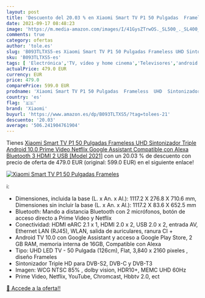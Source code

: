 ```yaml
---
layout: post
title: 'Descuento del 20.03 % en Xiaomi Smart TV P1 50 Pulgadas  Frameles'
date: 2021-09-17 08:48:23
image: 'https://m.media-amazon.com/images/I/41GysZTrwOS._SL500_._SL400_.jpg'
comments: true
category: ofertas
author: 'tole.es'
slug: 'B093TLTXS5-es Xiaomi Smart TV P1 50 Pulgadas Frameless UHD Sintonizador...'
sku: 'B093TLTXS5-es'
tags: [ 'Electrónica','TV, vídeo y home cinema','Televisores','android','xiaomi', ]
actualPrice: 479.0 EUR
currency: EUR
price: 479.0
comparePrice: 599.0 EUR
prodname: 'Xiaomi Smart TV P1 50 Pulgadas  Frameless  UHD  Sintonizador Triple  Android 10.0  Prime Video  Netflix  Google Assistant  Compatible con Alexa  Bluetooth  3 HDMI  2 USB  [Model 2021]'
country: 'es'
flag: '🇪🇸'
brand: 'Xiaomi'
buyurl: 'https://www.amazon.es/dp/B093TLTXS5/?tag=tolees-21'
descuento: '20.03'
average: '506.241904761904'
---
```


Tienes [Xiaomi Smart TV P1 50 Pulgadas  Frameless  UHD  Sintonizador Triple  Android 10.0  Prime Video  Netflix  Google Assistant  Compatible con Alexa  Bluetooth  3 HDMI  2 USB  [Model 2021]](https://www.amazon.es/dp/B093TLTXS5/?tag=tolees-21) con un 20.03 % de descuento con precio de oferta de 479.0 EUR (original: 599.0 EUR) en el siguiente enlace!

[![Xiaomi Smart TV P1 50 Pulgadas  Frameles](https://m.media-amazon.com/images/I/41GysZTrwOS._SL500_._SL400_.jpg)](https://www.amazon.es/dp/B093TLTXS5/?tag=tolees-21)

ℹ️:

- Dimensiones, incluida la base (L. x An. x Al.): 1117.2 X 276.8 X 710.6 mm, Dimensiones sin incluir la base (L. x An. x Al.): 1117.2 X 83.6 X 652.5 mm
- Bluetooth: Mando a distancia Bluetooth con 2 micrófonos, botón de acceso directo a Prime Video y Netflix
- Conectividad: HDMI eARC 2.1 x 1, HDMI 2.0 x 2, USB 2.0 x 2, entrada AV, Ethernet LAN (RJ45), WLAN, salida de auriculares, ranura CI +
- Android TV 10.0 con Google Assistant y acceso a Google Play Store, 2 GB RAM, memoria interna de 16GB, Compatible con Alexa
- Tipo: UHD LED TV - 50 Pulgada (126cm), Flat, 3,840 x 2160 pixeles , diseño Frameles
- Sintonizador Triple HD para DVB-S2, DVB-C y DVB-T3
- Imagen: WCG NTSC 85% , dolby vision, HDR10+, MEMC UHD 60Hz
- Prime Video, Netflix, YouTube, Chromcast, Hbbtv 2.0, ect

[🛒 Accede a la oferta!!](https://www.amazon.es/dp/B093TLTXS5/?tag=tolees-21)
